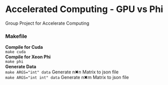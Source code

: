 # Accelerated Computing - GPU vs Phi
Group Project for Accelerate Computing

### Makefile
__Compile for Cuda__<br />
`make cuda`<br />
__Compile for Xeon Phi__<br />
`make phi`<br />
__Generate Data__<br />
`make ARGS="int" data` Generate n✖n Matrix to json file<br />
`make ARGS="int int" data` Generate n✖m Matrix to json file<br />

